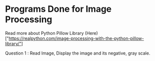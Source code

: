 # Programs Done for Image Processing
Read more about Python Pillow Library (Here)["https://realpython.com/image-processing-with-the-python-pillow-library/"]

Question 1 : Read Image, Display the image and its negative, gray scale.

